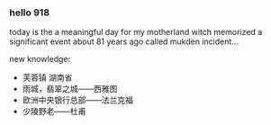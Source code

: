 
### hello 918

today is the a meaningful day for my motherland witch memorized a significant event about 81 years ago called mukden incident...

new knowledge:

- 芙蓉镇 湖南省
- 雨城，翡翠之城——西雅图
- 欧洲中央银行总部——法兰克福
- 少陵野老——杜甫

